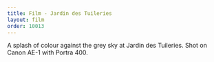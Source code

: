 ```yaml
---
title: Film - Jardin des Tuileries
layout: film
order: 10013
---
```


A splash of colour against the grey sky at Jardin des Tuileries. Shot on Canon AE-1 with Portra 400.
